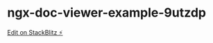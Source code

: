 # ngx-doc-viewer-example-9utzdp

[Edit on StackBlitz ⚡️](https://stackblitz.com/edit/ngx-doc-viewer-example-9utzdp)